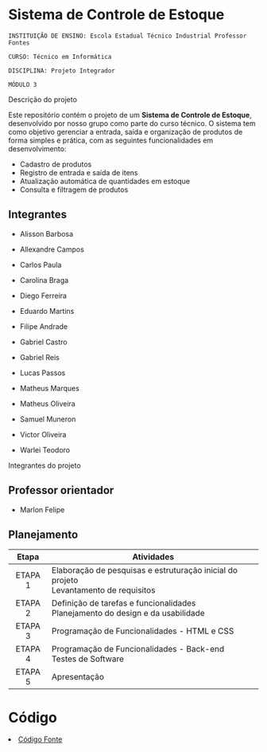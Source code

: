 # Sistema de Controle de Estoque

`INSTITUIÇÃO DE ENSINO: Escola Estadual Técnico Industrial Professor Fontes`

`CURSO: Técnico em Informática`

`DISCIPLINA: Projeto Integrador`

`MÓDULO 3`

Descrição do projeto

Este repositório contém o projeto de um **Sistema de Controle de Estoque**, desenvolvido por nosso grupo como parte do curso técnico. O sistema tem como objetivo gerenciar a entrada, saída e organização de produtos de forma simples e prática, com as seguintes funcionalidades em desenvolvimento:

- Cadastro de produtos
- Registro de entrada e saída de itens
- Atualização automática de quantidades em estoque
- Consulta e filtragem de produtos

## Integrantes

* Alisson Barbosa

* Allexandre Campos

* Carlos Paula

* Carolina Braga

* Diego Ferreira

* Eduardo Martins

* Filipe Andrade

* Gabriel Castro

* Gabriel Reis

* Lucas Passos

* Matheus Marques

* Matheus Oliveira

* Samuel Muneron

* Victor Oliveira

* Warlei Teodoro

Integrantes do projeto

## Professor orientador

* Marlon Felipe

## Planejamento

| Etapa         | Atividades |
|  :----:   | ----------- |
| ETAPA 1         | Elaboração de pesquisas e estruturação inicial do projeto <br> Levantamento de requisitos |
| ETAPA 2         | Definição de tarefas e funcionalidades <br> Planejamento do design e da usabilidade |
| ETAPA 3         | Programação de Funcionalidades - HTML e CSS |
| ETAPA 4        | Programação de Funcionalidades - Back-end <br> Testes de Software |
| ETAPA 5         | Apresentação |

# Código

<li><a href=""> Código Fonte</a></li>





